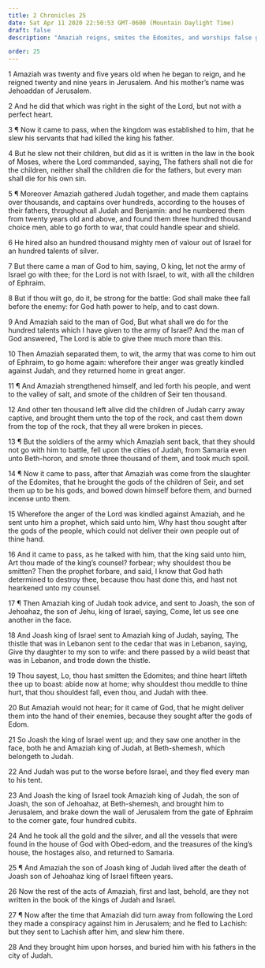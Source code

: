 ```yaml
---
title: 2 Chronicles 25
date: Sat Apr 11 2020 22:50:53 GMT-0600 (Mountain Daylight Time)
draft: false
description: "Amaziah reigns, smites the Edomites, and worships false gods—A prophet foretells Amaziah’s destruction—Judah is defeated by Israel, and Amaziah is slain in a conspiracy."

order: 25
---
```

    
1 Amaziah was twenty and five years old when he began to reign, and he reigned twenty and nine years in Jerusalem. And his mother’s name was Jehoaddan of Jerusalem.

2 And he did that which was right in the sight of the Lord, but not with a perfect heart.

3 ¶ Now it came to pass, when the kingdom was established to him, that he slew his servants that had killed the king his father.

4 But he slew not their children, but did as it is written in the law in the book of Moses, where the Lord commanded, saying, The fathers shall not die for the children, neither shall the children die for the fathers, but every man shall die for his own sin.

5 ¶ Moreover Amaziah gathered Judah together, and made them captains over thousands, and captains over hundreds, according to the houses of their fathers, throughout all Judah and Benjamin: and he numbered them from twenty years old and above, and found them three hundred thousand choice men, able to go forth to war, that could handle spear and shield.

6 He hired also an hundred thousand mighty men of valour out of Israel for an hundred talents of silver.

7 But there came a man of God to him, saying, O king, let not the army of Israel go with thee; for the Lord is not with Israel, to wit, with all the children of Ephraim.

8 But if thou wilt go, do it, be strong for the battle: God shall make thee fall before the enemy: for God hath power to help, and to cast down.

9 And Amaziah said to the man of God, But what shall we do for the hundred talents which I have given to the army of Israel? And the man of God answered, The Lord is able to give thee much more than this.

10 Then Amaziah separated them, to wit, the army that was come to him out of Ephraim, to go home again: wherefore their anger was greatly kindled against Judah, and they returned home in great anger.

11 ¶ And Amaziah strengthened himself, and led forth his people, and went to the valley of salt, and smote of the children of Seir ten thousand.

12 And other ten thousand left alive did the children of Judah carry away captive, and brought them unto the top of the rock, and cast them down from the top of the rock, that they all were broken in pieces.

13 ¶ But the soldiers of the army which Amaziah sent back, that they should not go with him to battle, fell upon the cities of Judah, from Samaria even unto Beth-horon, and smote three thousand of them, and took much spoil.

14 ¶ Now it came to pass, after that Amaziah was come from the slaughter of the Edomites, that he brought the gods of the children of Seir, and set them up to be his gods, and bowed down himself before them, and burned incense unto them.

15 Wherefore the anger of the Lord was kindled against Amaziah, and he sent unto him a prophet, which said unto him, Why hast thou sought after the gods of the people, which could not deliver their own people out of thine hand.

16 And it came to pass, as he talked with him, that the king said unto him, Art thou made of the king’s counsel? forbear; why shouldest thou be smitten? Then the prophet forbare, and said, I know that God hath determined to destroy thee, because thou hast done this, and hast not hearkened unto my counsel.

17 ¶ Then Amaziah king of Judah took advice, and sent to Joash, the son of Jehoahaz, the son of Jehu, king of Israel, saying, Come, let us see one another in the face.

18 And Joash king of Israel sent to Amaziah king of Judah, saying, The thistle that was in Lebanon sent to the cedar that was in Lebanon, saying, Give thy daughter to my son to wife: and there passed by a wild beast that was in Lebanon, and trode down the thistle.

19 Thou sayest, Lo, thou hast smitten the Edomites; and thine heart lifteth thee up to boast: abide now at home; why shouldest thou meddle to thine hurt, that thou shouldest fall, even thou, and Judah with thee.

20 But Amaziah would not hear; for it came of God, that he might deliver them into the hand of their enemies, because they sought after the gods of Edom.

21 So Joash the king of Israel went up; and they saw one another in the face, both he and Amaziah king of Judah, at Beth-shemesh, which belongeth to Judah.

22 And Judah was put to the worse before Israel, and they fled every man to his tent.

23 And Joash the king of Israel took Amaziah king of Judah, the son of Joash, the son of Jehoahaz, at Beth-shemesh, and brought him to Jerusalem, and brake down the wall of Jerusalem from the gate of Ephraim to the corner gate, four hundred cubits.

24 And he took all the gold and the silver, and all the vessels that were found in the house of God with Obed-edom, and the treasures of the king’s house, the hostages also, and returned to Samaria.

25 ¶ And Amaziah the son of Joash king of Judah lived after the death of Joash son of Jehoahaz king of Israel fifteen years.

26 Now the rest of the acts of Amaziah, first and last, behold, are they not written in the book of the kings of Judah and Israel.

27 ¶ Now after the time that Amaziah did turn away from following the Lord they made a conspiracy against him in Jerusalem; and he fled to Lachish: but they sent to Lachish after him, and slew him there.

28 And they brought him upon horses, and buried him with his fathers in the city of Judah.
